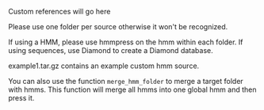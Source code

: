 Custom references will go here

Please use one folder per source otherwise it won't be recognized.

If using a HMM, please use hmmpress on the hmm within each folder.
If using sequences, use Diamond to create a Diamond database.

example1.tar.gz contains an example custom hmm source.

You can also use the function ```merge_hmm_folder``` to merge a target folder with hmms. This function will merge all hmms into one global hmm and then press it.
